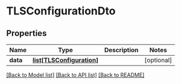 # TLSConfigurationDto

## Properties
Name | Type | Description | Notes
------------ | ------------- | ------------- | -------------
**data** | [**list[TLSConfiguration]**](TLSConfiguration.md) |  | [optional] 

[[Back to Model list]](../README.md#documentation-for-models) [[Back to API list]](../README.md#documentation-for-api-endpoints) [[Back to README]](../README.md)


